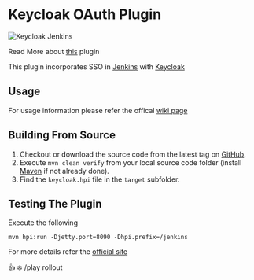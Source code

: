 # Keycloak OAuth Plugin

 ![Keycloak Jenkins](https://raw.githubusercontent.com/mnadeem/jenkins-keycloak-plugin/master/jk.png)

Read More about [this](https://wiki.jenkins-ci.org/display/JENKINS/keycloak-oauth-plugin) plugin 

This plugin incorporates SSO in [Jenkins](http://jenkins-ci.org) with [Keycloak](http://keycloak.jboss.org/)

Usage
---
For usage information please refer the offical [wiki page](https://wiki.jenkins-ci.org/display/JENKINS/keycloak-oauth-plugin)

Building From Source
---
1. Checkout or download the source code from the latest tag on [GitHub](https://github.com/mnadeem/jenkins-keycloak-plugin).
2. Execute `mvn clean verify` from your local source code folder (install [Maven](http://maven.apache.org) if not already done).
3. Find the `keycloak.hpi` file in the `target` subfolder.

Testing The Plugin
---
Execute the following

	mvn hpi:run -Djetty.port=8090 -Dhpi.prefix=/jenkins

For more details refer the [official site](https://wiki.jenkins-ci.org/display/JENKINS/Plugin+tutorial)

:+1: :snowflake:
/play rollout
